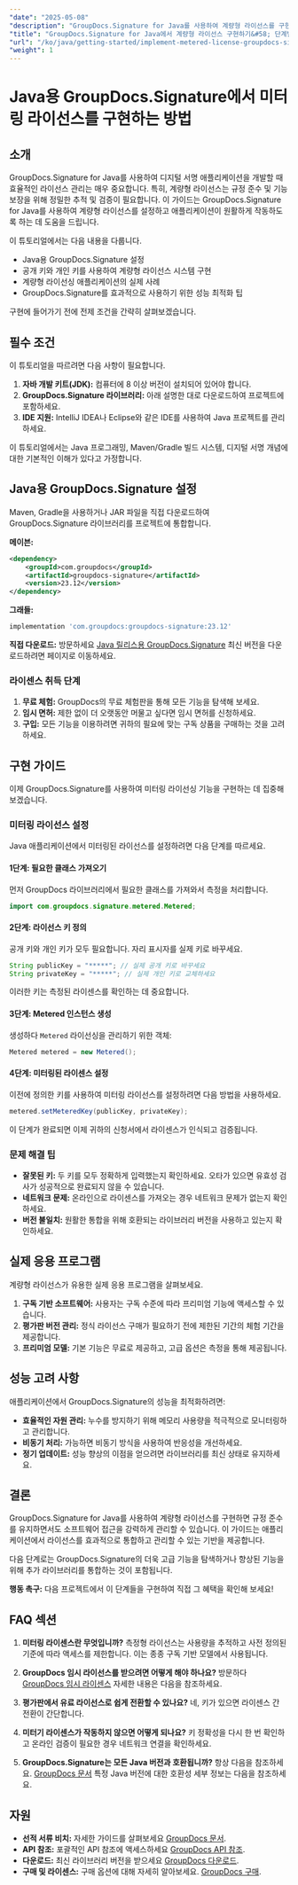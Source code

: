 ```yaml
---
"date": "2025-05-08"
"description": "GroupDocs.Signature for Java를 사용하여 계량형 라이선스를 구현하는 방법을 알아보세요. 이 가이드에서는 설정, 통합 및 모범 사례를 다룹니다."
"title": "GroupDocs.Signature for Java에서 계량형 라이선스 구현하기&#58; 단계별 가이드"
"url": "/ko/java/getting-started/implement-metered-license-groupdocs-signature-java/"
"weight": 1
---
```


# Java용 GroupDocs.Signature에서 미터링 라이선스를 구현하는 방법

## 소개

GroupDocs.Signature for Java를 사용하여 디지털 서명 애플리케이션을 개발할 때 효율적인 라이선스 관리는 매우 중요합니다. 특히, 계량형 라이선스는 규정 준수 및 기능 보장을 위해 정밀한 추적 및 검증이 필요합니다. 이 가이드는 GroupDocs.Signature for Java를 사용하여 계량형 라이선스를 설정하고 애플리케이션이 원활하게 작동하도록 하는 데 도움을 드립니다.

이 튜토리얼에서는 다음 내용을 다룹니다.
- Java용 GroupDocs.Signature 설정
- 공개 키와 개인 키를 사용하여 계량형 라이선스 시스템 구현
- 계량형 라이선싱 애플리케이션의 실제 사례
- GroupDocs.Signature를 효과적으로 사용하기 위한 성능 최적화 팁

구현에 들어가기 전에 전제 조건을 간략히 살펴보겠습니다.

## 필수 조건

이 튜토리얼을 따르려면 다음 사항이 필요합니다.
1. **자바 개발 키트(JDK):** 컴퓨터에 8 이상 버전이 설치되어 있어야 합니다.
2. **GroupDocs.Signature 라이브러리:** 아래 설명한 대로 다운로드하여 프로젝트에 포함하세요.
3. **IDE 지원:** IntelliJ IDEA나 Eclipse와 같은 IDE를 사용하여 Java 프로젝트를 관리하세요.

이 튜토리얼에서는 Java 프로그래밍, Maven/Gradle 빌드 시스템, 디지털 서명 개념에 대한 기본적인 이해가 있다고 가정합니다.

## Java용 GroupDocs.Signature 설정

Maven, Gradle을 사용하거나 JAR 파일을 직접 다운로드하여 GroupDocs.Signature 라이브러리를 프로젝트에 통합합니다.

**메이븐:**
```xml
<dependency>
    <groupId>com.groupdocs</groupId>
    <artifactId>groupdocs-signature</artifactId>
    <version>23.12</version>
</dependency>
```

**그래들:**
```gradle
implementation 'com.groupdocs:groupdocs-signature:23.12'
```

**직접 다운로드:** 방문하세요 [Java 릴리스용 GroupDocs.Signature](https://releases.groupdocs.com/signature/java/) 최신 버전을 다운로드하려면 페이지로 이동하세요.

### 라이센스 취득 단계

1. **무료 체험:** GroupDocs의 무료 체험판을 통해 모든 기능을 탐색해 보세요.
2. **임시 면허:** 제한 없이 더 오랫동안 머물고 싶다면 임시 면허를 신청하세요.
3. **구입:** 모든 기능을 이용하려면 귀하의 필요에 맞는 구독 상품을 구매하는 것을 고려하세요.

## 구현 가이드

이제 GroupDocs.Signature를 사용하여 미터링 라이선싱 기능을 구현하는 데 집중해 보겠습니다.

### 미터링 라이선스 설정

Java 애플리케이션에서 미터링된 라이선스를 설정하려면 다음 단계를 따르세요.

#### 1단계: 필요한 클래스 가져오기
먼저 GroupDocs 라이브러리에서 필요한 클래스를 가져와서 측정을 처리합니다.
```java
import com.groupdocs.signature.metered.Metered;
```

#### 2단계: 라이선스 키 정의
공개 키와 개인 키가 모두 필요합니다. 자리 표시자를 실제 키로 바꾸세요.
```java
String publicKey = "*****"; // 실제 공개 키로 바꾸세요
String privateKey = "*****"; // 실제 개인 키로 교체하세요
```
이러한 키는 측정된 라이센스를 확인하는 데 중요합니다.

#### 3단계: Metered 인스턴스 생성
생성하다 `Metered` 라이선싱을 관리하기 위한 객체:
```java
Metered metered = new Metered();
```

#### 4단계: 미터링된 라이센스 설정
이전에 정의한 키를 사용하여 미터링 라이선스를 설정하려면 다음 방법을 사용하세요.
```java
metered.setMeteredKey(publicKey, privateKey);
```
이 단계가 완료되면 이제 귀하의 신청서에서 라이센스가 인식되고 검증됩니다.

### 문제 해결 팁
- **잘못된 키:** 두 키를 모두 정확하게 입력했는지 확인하세요. 오타가 있으면 유효성 검사가 성공적으로 완료되지 않을 수 있습니다.
- **네트워크 문제:** 온라인으로 라이센스를 가져오는 경우 네트워크 문제가 없는지 확인하세요.
- **버전 불일치:** 원활한 통합을 위해 호환되는 라이브러리 버전을 사용하고 있는지 확인하세요.

## 실제 응용 프로그램

계량형 라이선스가 유용한 실제 응용 프로그램을 살펴보세요.
1. **구독 기반 소프트웨어:** 사용자는 구독 수준에 따라 프리미엄 기능에 액세스할 수 있습니다.
2. **평가판 버전 관리:** 정식 라이선스 구매가 필요하기 전에 제한된 기간의 체험 기간을 제공합니다.
3. **프리미엄 모델:** 기본 기능은 무료로 제공하고, 고급 옵션은 측정을 통해 제공됩니다.

## 성능 고려 사항
애플리케이션에서 GroupDocs.Signature의 성능을 최적화하려면:
- **효율적인 자원 관리:** 누수를 방지하기 위해 메모리 사용량을 적극적으로 모니터링하고 관리합니다.
- **비동기 처리:** 가능하면 비동기 방식을 사용하여 반응성을 개선하세요.
- **정기 업데이트:** 성능 향상의 이점을 얻으려면 라이브러리를 최신 상태로 유지하세요.

## 결론

GroupDocs.Signature for Java를 사용하여 계량형 라이선스를 구현하면 규정 준수를 유지하면서도 소프트웨어 접근을 강력하게 관리할 수 있습니다. 이 가이드는 애플리케이션에서 라이선스를 효과적으로 통합하고 관리할 수 있는 기반을 제공합니다.

다음 단계로는 GroupDocs.Signature의 더욱 고급 기능을 탐색하거나 향상된 기능을 위해 추가 라이브러리를 통합하는 것이 포함됩니다.

**행동 촉구:** 다음 프로젝트에서 이 단계들을 구현하여 직접 그 혜택을 확인해 보세요!

## FAQ 섹션

1. **미터링 라이센스란 무엇입니까?**
   측정형 라이선스는 사용량을 추적하고 사전 정의된 기준에 따라 액세스를 제한합니다. 이는 종종 구독 기반 모델에서 사용됩니다.

2. **GroupDocs 임시 라이선스를 받으려면 어떻게 해야 하나요?**
   방문하다 [GroupDocs 임시 라이센스](https://purchase.groupdocs.com/temporary-license/) 자세한 내용은 다음을 참조하세요.

3. **평가판에서 유료 라이선스로 쉽게 전환할 수 있나요?**
   네, 키가 있으면 라이센스 간 전환이 간단합니다.

4. **미터기 라이센스가 작동하지 않으면 어떻게 되나요?**
   키 정확성을 다시 한 번 확인하고 온라인 검증이 필요한 경우 네트워크 연결을 확인하세요.

5. **GroupDocs.Signature는 모든 Java 버전과 호환됩니까?**
   항상 다음을 참조하세요. [GroupDocs 문서](https://docs.groupdocs.com/signature/java/) 특정 Java 버전에 대한 호환성 세부 정보는 다음을 참조하세요.

## 자원
- **선적 서류 비치:** 자세한 가이드를 살펴보세요 [GroupDocs 문서](https://docs.groupdocs.com/signature/java/).
- **API 참조:** 포괄적인 API 참조에 액세스하세요 [GroupDocs API 참조](https://reference.groupdocs.com/signature/java/).
- **다운로드:** 최신 라이브러리 버전을 받으세요 [GroupDocs 다운로드](https://releases.groupdocs.com/signature/java/).
- **구매 및 라이센스:** 구매 옵션에 대해 자세히 알아보세요. [GroupDocs 구매](https://purchase.groupdocs.com/buy).